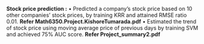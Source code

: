 **Stock price prediction :**
•	Predicted a company’s stock price based on 10 other companies’ stock prices, by training KRR and attained RMSE ratio 0.01. **Refer Math6350.Project.KishoreTumarada.pdf**
•	Estimated the trend of stock price using moving average price of previous days by training SVM and achieved 75% AUC score. **Refer Project_summary2.pdf**


